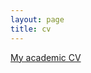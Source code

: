 ```yaml
---
layout: page
title: cv
---
```



<object data="{{ site.url }}{{ site.baseurl }}/pdfs/AcademicCV_without%20names.pdf" width="1000" height="1000" type="application/pdf"></object>


[My academic CV](https://drive.google.com/file/d/1rFV7Gqb_UU_l_iN4bYLzJxGvLZxdcmQG)

 
